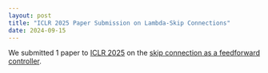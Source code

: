 ```yaml
---
layout: post
title: "ICLR 2025 Paper Submission on Lambda-Skip Connections"
date: 2024-09-15
---
```


We submitted 1 paper to [ICLR 2025](https://iclr.cc/Conferences/2025) on the [skip connection as a feedforward controller](https://arxiv.org/pdf/2410.10609).

